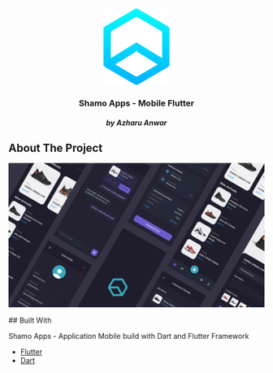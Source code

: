 


<!-- PROJECT LOGO -->
<br />
<p align="center">
  <a href="https://github.com/azharuanwar/">
    <img src="assets/image_splash.png" alt="Logo" width="130" height="150">
  </a>

  <h3 align="center">Shamo Apps - Mobile Flutter</h3>
  <h5 align="center">by Azharu Anwar</h5>

 
</p>




<!-- ABOUT THE PROJECT -->
## About The Project
<p float="left">
 <img src="assets/cover.png" alt="Logo" width="auto" height="auto">
 

</p>
## Built With

Shamo Apps - Application Mobile build with Dart and Flutter Framework
* [Flutter](https://flutter.dev)
* [Dart](https://dart.dev)
